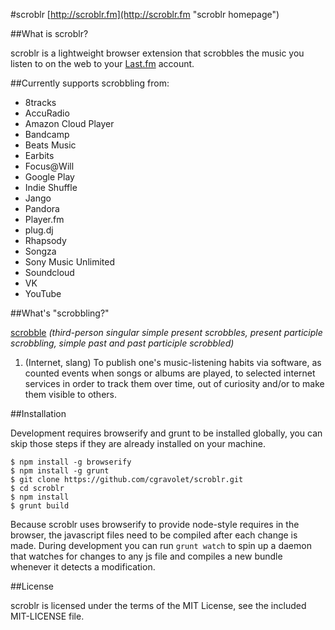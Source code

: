 #scroblr
[http://scroblr.fm](http://scroblr.fm "scroblr homepage")

##What is scroblr?

scroblr is a lightweight browser extension that scrobbles the music you listen to on the web to your [Last.fm](http://last.fm "Last.fm") account.

##Currently supports scrobbling from:

- 8tracks
- AccuRadio
- Amazon Cloud Player
- Bandcamp
- Beats Music
- Earbits
- Focus@Will
- Google Play
- Indie Shuffle
- Jango
- Pandora
- Player.fm
- plug.dj
- Rhapsody
- Songza
- Sony Music Unlimited
- Soundcloud
- VK
- YouTube

##What's "scrobbling?"

[scrobble](http://en.wiktionary.org/wiki/scrobble "scrobble definition") *(third-person singular simple present scrobbles, present participle scrobbling, simple past and past participle scrobbled)*
1. (Internet, slang) To publish one's music-listening habits via software, as counted events when songs or albums are played, to selected internet services in order to track them over time, out of curiosity and/or to make them visible to others.

##Installation

Development requires browserify and grunt to be installed globally, you can skip those steps if they are already installed on your machine.

    $ npm install -g browserify
    $ npm install -g grunt
	$ git clone https://github.com/cgravolet/scroblr.git
	$ cd scroblr
    $ npm install
	$ grunt build

Because scroblr uses browserify to provide node-style requires in the browser, the javascript files need to be compiled after each change is made. During development you can run `grunt watch` to spin up a daemon that watches for changes to any js file and compiles a new bundle whenever it detects a modification.

##License

scroblr is licensed under the terms of the MIT License, see the included MIT-LICENSE file.
